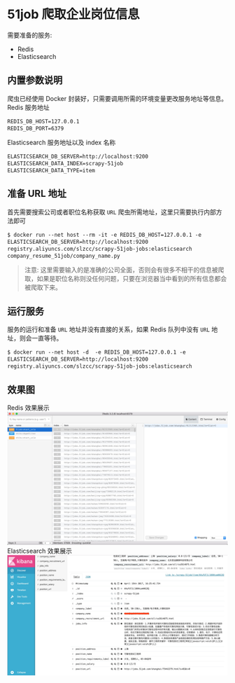 # 51job 爬取企业岗位信息

需要准备的服务:
  * Redis
  * Elasticsearch

## 内置参数说明
爬虫已经使用 Docker 封装好，只需要调用所需的环境变量更改服务地址等信息。
Redis 服务地址
```
REDIS_DB_HOST=127.0.0.1
REDIS_DB_PORT=6379
```
Elasticsearch 服务地址以及 index 名称
```
ELASTICSEARCH_DB_SERVER=http://localhost:9200
ELASTICSEARCH_DATA_INDEX=scrapy-51job
ELASTICSEARCH_DATA_TYPE=item
```
## 准备 URL 地址
首先需要搜索公司或者职位名称获取 `URL` 爬虫所需地址，这里只需要执行内部方法即可
```
$ docker run --net host --rm -it -e REDIS_DB_HOST=127.0.0.1 -e ELASTICSEARCH_DB_SERVER=http://localhost:9200 registry.aliyuncs.com/slzcc/scrapy-51job-jobs:elasticsearch company_resume_51job/company_name.py
```
>注意: 这里需要输入的是准确的公司全面，否则会有很多不相干的信息被爬取，如果是职位名称则没任何问题，只要在浏览器当中看到的所有信息都会被爬取下来。

## 运行服务
服务的运行和准备 `URL` 地址并没有直接的关系，如果 Redis 队列中没有 `URL` 地址，则会一直等待。
```
$ docker run --net host -d  -e REDIS_DB_HOST=127.0.0.1 -e ELASTICSEARCH_DB_SERVER=http://localhost:9200 registry.aliyuncs.com/slzcc/scrapy-51job-jobs:elasticsearch
```
## 效果图
Redis 效果展示
![Redis Lists up](https://github.com/slzcc/Scrapy-51job-jobs/blob/elasticsearch/template/Redis01.png)
Elasticsearch 效果展示
![Elasticsearch Data up](https://github.com/slzcc/Scrapy-51job-jobs/blob/elasticsearch/template/elasticsearch01.png)

